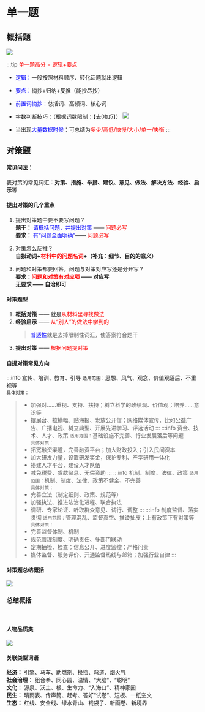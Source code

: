 # 单一题

## 概括题
<img src="/image/blogs/study/gongKao/sl/gk01.png" />

:::tip <font color=red>单一题高分 = 逻辑+要点</font>
+ <font color=blue>逻辑：</font>一般按照材料顺序、转化话题就出逻辑
+ <font color=blue>要点：</font>摘抄+归纳+反推（能抄尽抄）
+ <font color=blue>前置词摘抄：</font>总括词、高频词、核心词
+ 字数判断技巧：（根据词数限制：【去0加5】）
<img src="/image/blogs/study/gongKao/sl/gk02.png" /><br />

+ 当出现<font color=blue>大量数据时候</font>：可总结为<font color=red>多少/高低/快慢/大小/单一/失衡</font>
:::

## 对策题

#### 常见问法：
表对策的常见词汇：**对策、措施、举措、建议、意见、做法、解决方法、经验、启示**等

#### 提出对策的几个重点
1. 提出对策题中要不要写问题？<br />
**题干：** <font color=blue>请概括问题，并提出对策</font> —— <font color=red>问题必写</font><br />
**要求：** <font color=blue>有“问题全面明确”</font>—— <font color=red>问题必写</font>

2. 对策怎么反推？<br />
**自拟动词+<font color=red>材料中的问题名词</font>+（补充：细节、目的的意义）**

3. 问题和对策都要回答，问题与对策对应写还是分开写？<br />
**要求：<font color=red>问题和对策有对应项</font> —— 对应写**<br />
**无要求 —— 自洽即可**

#### 对策题型
1. **概括对策** —— 就是<font color=red>从材料里寻找做法</font>
2. **经验启示** —— <font color=red>从“别人”的做法中学到的</font>
    > <font color=blue>普适性</font>就是去掉限制性词汇，使答案符合题干
3. **提出对策** —— <font color=red>根据问题提对策</font>

#### 自提对策常见方向
:::info 宣传、培训、教育、引导
`适用范围：`思想、风气、观念、价值观落后、不重视等<br />
`具体对策：`
> + 加强对……重视、支持、扶持；树立科学的政绩观、价值观；培养……意识等<br />
> + 摆展台、拉横幅、贴海报、发放公开信；网络媒体宣传，比如公益广告、广播电视、树立典型、开展先进学习、评选活动
:::
:::info 资金、技术、人才、政策
`适用范围：`基础设施不完善、行业发展落后等问题<br />
`具体对策：`
> + 拓宽融资渠道，完善融资平台；加大财政投入；引入民间资本
> + 加大研发力量，设置研发奖金，保护专利、产学研用一体化
> + 搭建人才平台，建设人才队伍
> + 减免税费、贷款贴息、无偿资助
:::
:::info 机制、制度、法律、政策
`适用范围：`机制、制度、法律、政策不健全、不完善<br />
`具体对策：`
> + 完善立法（制定细则、政策、规范等）
> + 加强执法、推进法治化进程、联合执法
> + 调研、专家论证、听取群众意见、试行、调整
:::
:::info 制度监督、落实贯彻
`适用范围：`管理混乱、监督真空、推诿扯皮；上有政策下有对策等<br />
`具体对策：`
> + 完善监督体制、机制
> + 规范管理制度、明确责任、多部门联动
> + 定期抽检、检查；信息公开、进度监控；严格问责
> + 媒体监督、服务评价、开通监督热线与邮箱；加强行业自律
:::

#### 对策题总结概括
<img src="/image/blogs/study/gongKao/sl/gk03.png" />

### 总结概括
<br />

#### 人物品质类
<img src="/image/blogs/study/gongKao/sl/gk04.png" />

#### 关联类型词语
**经济：** 引擎、马车、助燃剂、换挡、弯道、烟火气<br />
**社会治理：** 组合拳、同心圆、温情、“大脑”、“聪明”<br />
**文化：** 源泉、沃土、根、生命力、“入海口”、精神家园<br />
**民生：** 晴雨表、传声筒、赶考、答好“试卷”、短板、一纸空文<br />
**生态：** 红线、安全线、绿水青山、钱袋子、新画卷、新境界
